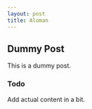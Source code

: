 ```yaml
---
layout: post
title: Aloman 
---
```


## Dummy Post

This is a dummy post.

### Todo

Add actual content in a bit.
